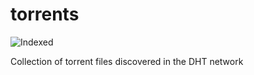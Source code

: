 torrents 
========
![Indexed](https://img.shields.io/badge/indexed-206290-blue)

Collection of torrent files discovered in the DHT network
